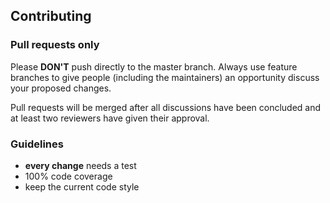 ## Contributing

### Pull requests only
Please **DON'T** push directly to the master branch. Always use feature branches to give people (including the maintainers) an opportunity discuss your proposed changes.

Pull requests will be merged after all discussions have been concluded and at least two reviewers have given their approval.

### Guidelines
- **every change** needs a test
- 100% code coverage
- keep the current code style
